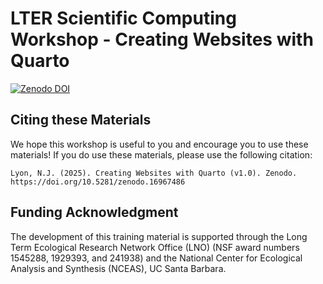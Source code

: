 # LTER Scientific Computing Workshop - Creating Websites with Quarto

[![Zenodo DOI](https://img.shields.io/badge/Zenodo%20DOI-10.5281/zenodo.16967486-blue.svg)](https://doi.org/10.5281/zenodo.16967486)

## Citing these Materials

We hope this workshop is useful to you and encourage you to use these materials! If you do use these materials, please use the following citation:

```
Lyon, N.J. (2025). Creating Websites with Quarto (v1.0). Zenodo. https://doi.org/10.5281/zenodo.16967486
```

## Funding Acknowledgment

The development of this training material is supported through the Long Term Ecological Research Network Office (LNO) (NSF award numbers 1545288, 1929393, and 241938) and the National Center for Ecological Analysis and Synthesis (NCEAS), UC Santa Barbara.

